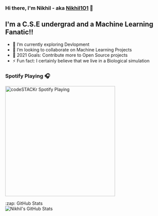 ### Hi there, I'm Nikhil - aka [Nikhil1O1][website] 👋


## I'm a C.S.E undergrad and a Machine Learning Fanatic!!

- 🌱 I’m currently exploring Devlopment
- 👯 I’m looking to collaborate on Machine Learning Projects
- 🥅 2021 Goals: Contribute more to Open Source projects
- ⚡ Fun fact: I certainly believe that we live in a Biological simulation

### Spotify Playing 🎧

[<img src="https://now-playing-codestackr.vercel.app/api/spotify-playing" alt="codeSTACKr Spotify Playing" width="350" />](https://open.spotify.com/user/swyqyimdc12jajde4vpwd2x1b)

  <summary>:zap: GitHub Stats</summary>

  <img align="left" alt="Nikhil's GitHub Stats" src="https://github-readme-stats.vercel.app/api?username=Nikhil1O1&show_icons=true&hide_border=true" />


[website]: https://auth.geeksforgeeks.org/user/technikue20/articles
[linkedin]: https://www.linkedin.com/in/nikhil-kumar-choudhary-7806a010b/
